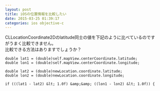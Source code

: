 ```yaml
---
layout: post
title: iOSの位置情報を比較したい
date: 2015-03-25 01:39:17
categories: ios objective-c
---
```

<p>CLLocationCoordinate2Dのlatitude同士の値を下記のように比べているのですがうまく比較できません。<br>
比較できる方法はありますでしょうか？</p>

```
double lat1 = (double)self.mapView.centerCoordinate.latitude;
double lon1 = (double)self.mapView.centerCoordinate.longitude;

double lat2 = (double)newLocation.coordinate.latitude;
double lon2 = (double)newLocation.coordinate.longitude;

if (((lat1 - lat2) &lt; 1.0f) &amp;&amp; ((lon1 - lon2) &lt; 1.0f)) {
```
